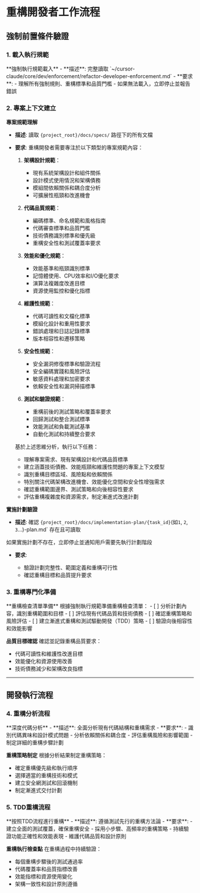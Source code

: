 # 重構開發者工作流程
<workflow type="refactor-developer">

## 強制前置條件驗證
<mandatory-preconditions>

### 1. 載入執行規範

<stage name="載入執行規範" number="1" critical="true">
**強制執行規範載入**
- **描述**: 完整讀取 `~/cursor-claude/core/dev/enforcement/refactor-developer-enforcement.md`
- **要求**:
  <requirements>
  - 理解所有強制規則、重構標準和品質門檻
  - 如果無法載入，立即停止並報告錯誤
  </requirements>

</stage>

### 2. 專案上下文建立

<stage name="專案上下文建立" number="2" critical="true">

**專案規範理解**

- **描述**: 讀取 `{project_root}/docs/specs/` 路徑下的所有文檔
- **要求**:
  <requirements>
  <think>
  重構開發者需要專注於以下類型的專案規範內容：
  
  1. **架構設計規範**：
     - 現有系統架構設計和組件關係
     - 設計模式使用情況和架構債務
     - 模組間依賴關係和耦合度分析
     - 可擴展性瓶頸和改進機會
  
  2. **代碼品質規範**：
     - 編碼標準、命名規範和風格指南
     - 代碼審查標準和品質門檻
     - 技術債務識別標準和優先級
     - 重構安全性和測試覆蓋率要求
  
  3. **效能和優化規範**：
     - 效能基準和瓶頸識別標準
     - 記憶體使用、CPU效率和I/O優化要求
     - 演算法複雜度改進目標
     - 資源使用監控和優化指標
  
  4. **維護性規範**：
     - 代碼可讀性和文檔化標準
     - 模組化設計和重用性要求
     - 錯誤處理和日誌記錄標準
     - 版本相容性和遷移策略
  
  5. **安全性規範**：
     - 安全漏洞修復標準和驗證流程
     - 安全編碼實踐和風險評估
     - 敏感資料處理和加密要求
     - 依賴安全性和漏洞掃描標準
  
  6. **測試和驗證規範**：
     - 重構前後的測試策略和覆蓋率要求
     - 回歸測試和整合測試標準
     - 效能測試和負載測試基準
     - 自動化測試和持續整合要求
  </think>
  
  基於上述思維分析，執行以下任務：
  - 理解專案需求、現有架構設計和代碼品質標準
  - 建立涵蓋技術債務、效能瓶頸和維護性問題的專案上下文模型
  - 識別重構目標區域、風險點和依賴關係
  - 特別關注代碼架構改進機會、效能優化空間和安全性增強需求
  - 確認重構範圍邊界、測試策略和向後相容性要求
  - 評估重構複雜度和資源需求，制定漸進式改進計劃
  </requirements>

**實施計劃驗證**
- **描述**: 確認 `{project_root}/docs/implementation-plan/{task_id}`(如`1`, `2`, `3`...)-plan.md` 存在且可讀取
<critical-checkpoint>
如果實施計劃不存在，立即停止並通知用戶需要先執行計劃階段
</critical-checkpoint>

- **要求**:
  <requirements>
  <think hard>
  - 驗證計劃完整性、範圍定義和重構可行性
  - 確認重構目標和品質提升要求
  <think hard>
  </requirements>

</stage>

### 3. 重構專門化準備

<stage name="重構專門化準備" number="3" critical="true">
**重構檢查清單準備**
根據強制執行規範準備重構檢查清單：

<refactor-checklist>
<think harder>
- [ ] 分析計劃內容，識別重構範圍和目標
- [ ] 評估現有代碼品質和技術債務
- [ ] 確認重構策略和風險評估
- [ ] 建立漸進式重構和測試驅動開發（TDD）策略
- [ ] 驗證向後相容性和效能影響
<think harder>
</refactor-checklist>

**品質目標確認**
確認並記錄重構品質要求：
<quality-targets>
<think>
- 代碼可讀性和維護性改進目標
- 效能優化和資源使用改善
- 技術債務減少和架構改良指標
<think>
</quality-targets>
</stage>
</mandatory-preconditions>

---

## 開發執行流程
<development-execution>

### 4. 重構分析流程

<stage name="重構分析" number="4" critical="true">
**深度代碼分析**
- **描述**: 全面分析現有代碼結構和重構需求
- **要求**:
  <requirements>
  <Ultra think>
  - 識別代碼異味和設計模式問題
  - 分析依賴關係和耦合度
  - 評估重構風險和影響範圍
  - 制定詳細的重構步驟計劃
  <Ultra think>
  </requirements>

**重構策略制定**
根據分析結果制定重構策略：
<refactor-strategy>
<think harder>
- 確定重構優先級和執行順序
- 選擇適當的重構技術和模式
- 建立安全網測試和回滾機制
- 制定漸進式交付計劃
<think harder>
</refactor-strategy>
</stage>

### 5. TDD重構流程

<stage name="測試驅動重構" number="5" critical="true">
**按照TDD流程進行重構**
- **描述**: 遵循測試先行的重構方法論
- **要求**:
  <requirements>
  <Ultra think>
  - 建立全面的測試覆蓋，確保重構安全
  - 採用小步驟、高頻率的重構策略
  - 持續驗證功能正確性和效能表現
  - 維護代碼品質和設計原則
  <Ultra think>
  </requirements>

**重構執行檢查點**
在重構過程中持續驗證：
<refactor-checkpoints>
<think hard>
- 每個重構步驟後的測試通過率
- 代碼覆蓋率和品質指標改善
- 效能指標和資源使用變化
- 架構一致性和設計原則遵循
<think hard>
</refactor-checkpoints>
</stage>
</development-execution>
</workflow>